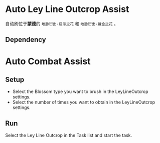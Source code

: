 # Auto Ley Line Outcrop Assist


自动刷位于**蒙德**的 `地脉衍出·启示之花` 和 `地脉衍出·藏金之花` 。

## Dependency


# Auto Combat Assist

## Setup


- Select the Blossom type you want to brush in the LeyLineOutcrop settings.
- Select the number of times you want to obtain in the LeyLineOutcrop settings.

## Run


Select the Ley Line Outcrop in the Task list and start the task.

